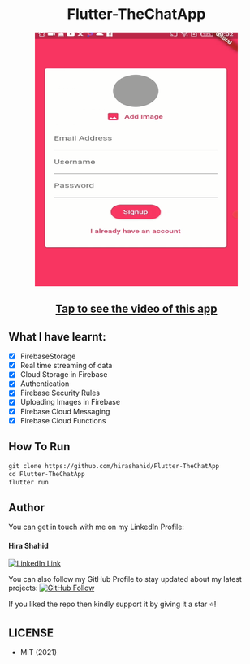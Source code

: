 <h1 align="center">Flutter-TheChatApp</h1>
<a href="#">
  <div align="center" >
    <img src="ss.png" width='400' height = '500'/>
  </div>
</a>

## <h2 align = "center"> [Tap to see the video of this app](https://hirashahid.thecloudsoft.com/flutter-thechatapp/)</h2>

## What I have learnt:
- [x] FirebaseStorage
- [x] Real time streaming of data
- [x] Cloud Storage in Firebase
- [x] Authentication
- [x] Firebase Security Rules
- [x] Uploading Images in Firebase
- [x] Firebase Cloud Messaging 
- [x] Firebase Cloud Functions

## How To Run
```
git clone https://github.com/hirashahid/Flutter-TheChatApp
cd Flutter-TheChatApp
flutter run
```

## Author
You can get in touch with me on my LinkedIn Profile:

#### Hira Shahid
[![LinkedIn Link](https://img.shields.io/badge/Connect-thehirashahid-blue.svg?logo=linkedin&longCache=true&style=social&label=Connect
)](https://www.linkedin.com/in/thehirashahid)

You can also follow my GitHub Profile to stay updated about my latest projects: [![GitHub Follow](https://img.shields.io/badge/Connect-hirashahid-blue.svg?logo=Github&longCache=true&style=social&label=Follow)](https://github.com/hirashahid)

If you liked the repo then kindly support it by giving it a star ⭐!

## LICENSE
- MIT (2021)
